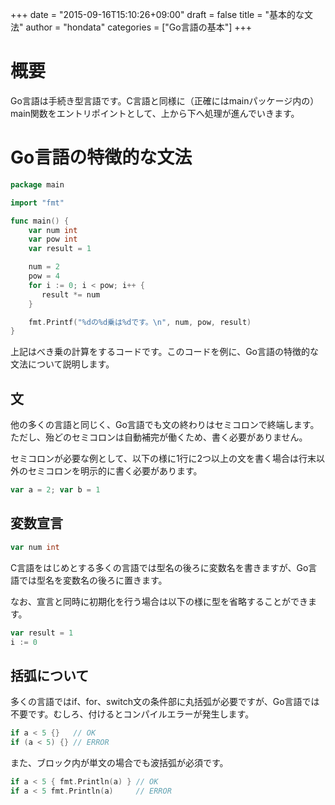 +++
date = "2015-09-16T15:10:26+09:00"
draft = false
title = "基本的な文法"
author = "hondata"
categories = ["Go言語の基本"]
+++

# 概要

Go言語は手続き型言語です。C言語と同様に（正確にはmainパッケージ内の）main関数をエントリポイントとして、上から下へ処理が進んでいきます。

# Go言語の特徴的な文法

```go
package main

import "fmt"

func main() {
    var num int
    var pow int
    var result = 1

    num = 2
    pow = 4
    for i := 0; i < pow; i++ {
       result *= num
    }

    fmt.Printf("%dの%d乗は%dです。\n", num, pow, result)
}
```

上記はべき乗の計算をするコードです。このコードを例に、Go言語の特徴的な文法について説明します。

## 文

他の多くの言語と同じく、Go言語でも文の終わりはセミコロンで終端します。ただし、殆どのセミコロンは自動補完が働くため、書く必要がありません。

セミコロンが必要な例として、以下の様に1行に2つ以上の文を書く場合は行末以外のセミコロンを明示的に書く必要があります。

```go
var a = 2; var b = 1
```

## 変数宣言

```go
var num int
```

C言語をはじめとする多くの言語では型名の後ろに変数名を書きますが、Go言語では型名を変数名の後ろに置きます。

なお、宣言と同時に初期化を行う場合は以下の様に型を省略することができます。

```go
var result = 1
i := 0
```

## 括弧について

多くの言語ではif、for、switch文の条件部に丸括弧が必要ですが、Go言語では不要です。むしろ、付けるとコンパイルエラーが発生します。

```go
if a < 5 {}   // OK
if (a < 5) {} // ERROR
```

また、ブロック内が単文の場合でも波括弧が必須です。

```go
if a < 5 { fmt.Println(a) } // OK
if a < 5 fmt.Println(a)     // ERROR
```
